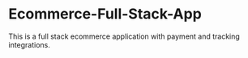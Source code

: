 # Ecommerce-Full-Stack-App
This is a full stack ecommerce application with payment and tracking integrations.
